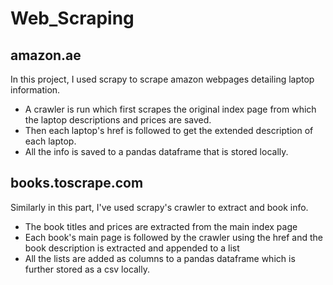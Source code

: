 # Web_Scraping
## amazon.ae
In this project, I used scrapy to scrape amazon webpages detailing laptop information.
- A crawler is run which first scrapes the original index page from which the laptop descriptions and prices are saved.
- Then each laptop's href is followed to get the extended description of each laptop.
- All the info is saved to a pandas dataframe that is stored locally.

## books.toscrape.com
Similarly in this part, I've used scrapy's crawler to extract and book info.
- The book titles and prices are extracted from the main index page
- Each book's main page is followed by the crawler using the href and the book description is extracted and appended to a list
- All the lists are added as columns to a pandas dataframe which is further stored as a csv locally.